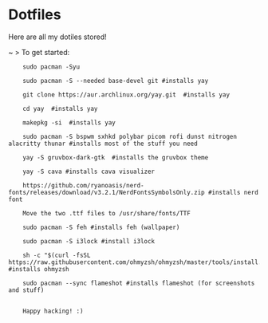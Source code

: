 # Dotfiles
Here are all my dotiles stored!

~ > To get started: 
      
        sudo pacman -Syu
        
        sudo pacman -S --needed base-devel git #installs yay
        
        git clone https://aur.archlinux.org/yay.git  #installs yay
        
        cd yay  #installs yay
        
        makepkg -si  #installs yay
        
        sudo pacman -S bspwm sxhkd polybar picom rofi dunst nitrogen alacritty thunar #installs most of the stuff you need
        
        yay -S gruvbox-dark-gtk  #installs the gruvbox theme
        
        yay -S cava #installs cava visualizer
        
        https://github.com/ryanoasis/nerd-fonts/releases/download/v3.2.1/NerdFontsSymbolsOnly.zip #installs nerd font 
        
        Move the two .ttf files to /usr/share/fonts/TTF
        
        sudo pacman -S feh #installs feh (wallpaper)
        
        sudo pacman -S i3lock #install i3lock
        
        sh -c "$(curl -fsSL https://raw.githubusercontent.com/ohmyzsh/ohmyzsh/master/tools/install.sh)" #installs ohmyzsh

        sudo pacman --sync flameshot #installs flameshot (for screenshots and stuff)
        
        
        Happy hacking! :)

